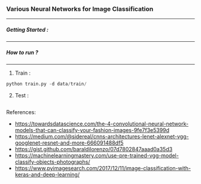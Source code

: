 ### Various Neural Networks for Image Classification
---

##### Getting Started :
---



##### How to run ?
---

1. Train :

```python
python train.py -d data/train/
```

2. Test :

```python
```


References:

- https://towardsdatascience.com/the-4-convolutional-neural-network-models-that-can-classify-your-fashion-images-9fe7f3e5399d
- https://medium.com/@sidereal/cnns-architectures-lenet-alexnet-vgg-googlenet-resnet-and-more-666091488df5
- https://gist.github.com/baraldilorenzo/07d7802847aaad0a35d3
- https://machinelearningmastery.com/use-pre-trained-vgg-model-classify-objects-photographs/
- https://www.pyimagesearch.com/2017/12/11/image-classification-with-keras-and-deep-learning/